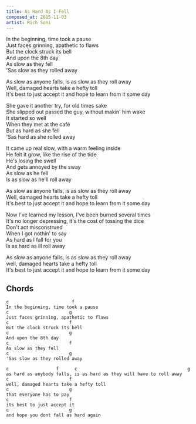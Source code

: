 ```yaml
---
title: As Hard As I Fell
composed_at: 2015-11-03
artist: Rich Soni
---
```


In the beginning, time took a pause  
Just faces grinning, apathetic to flaws  
But the clock struck its bell  
And upon the 8th day  
As slow as they fell  
'Sas slow as they rolled away  

As slow as anyone falls, is as slow as they roll away  
Well, damaged hearts take a hefty toll  
It's best to just accept it and hope to learn from it some day  

She gave it another try, for old times sake  
She slipped out passed the guy, without makin' him wake  
It started so well  
When they met at the café  
But as hard as she fell  
'Sas hard as she rolled away  

It came up real slow, with a warm feeling inside  
He felt it grow, like the rise of the tide  
He's losing the swell  
And gets annoyed by the sway  
As slow as he fell  
Is as slow as he'll roll away  

As slow as anyone falls, is as slow as they roll away  
Well, damaged hearts take a hefty toll  
It's best to just accept it and hope to learn from it some day  

Now I've learned my lesson, I've been burned several times  
It's no longer depressing, it's the cost of tossing the dice  
Don't act misconstrued  
When I got nothin' to say  
As hard as I fall for you  
Is as hard as ill roll away  

As slow as anyone falls, is as slow as they roll away  
well, damaged hearts take a hefty toll  
It's best to just accept it and hope to learn from it some day  

## Chords

```
c                        f
In the beginning, time took a pause  
c                       g
Just faces grinning, apathetic to flaws  
c                       f
But the clock struck its bell  
c                       g
And upon the 8th day  
c                       f
As slow as they fell  
c                       g
'Sas slow as they rolled away  

c                  f      c                                          g
as hard as anybody falls, is as hard as they will have to roll away
c                       f
well, damaged hearts take a hefty toll
c                       g
that everyone has to pay
c                       f
its best to just accept it
c                       g
and hope you dont fall as hard again

```
